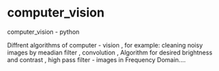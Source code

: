 # computer_vision
computer_vision -  python

Diffrent algorithms of computer - vision , for example:
cleaning noisy images by meadian filter , convolution ,
Algorithm for desired brightness and contrast , high pass filter - images in Frequency Domain....
